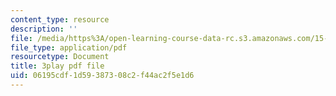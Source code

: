 ```yaml
---
content_type: resource
description: ''
file: /media/https%3A/open-learning-course-data-rc.s3.amazonaws.com/15-401-finance-theory-i-fall-2008/06195cdf1d59387308c2f44ac2f5e1d6_Q2qjnLO3I_M.pdf
file_type: application/pdf
resourcetype: Document
title: 3play pdf file
uid: 06195cdf-1d59-3873-08c2-f44ac2f5e1d6
---
```

